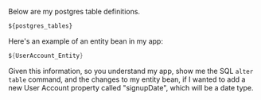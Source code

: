 Below are my postgres table definitions. 

```sql
${postgres_tables}
```

Here's an example of an entity bean in my app:

```java
${UserAccount_Entity}
```

Given this information, so you understand my app, show me the SQL `alter table` command, and the changes to my entity bean, if I wanted to add a new User Account property called "signupDate", which will be a date type.

